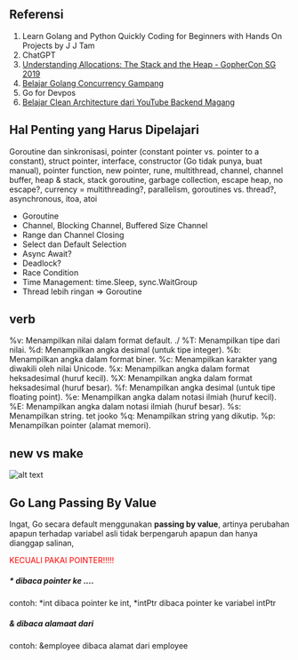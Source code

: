 ## Referensi
1. Learn Golang and Python Quickly Coding for Beginners with Hands On Projects by J J Tam
2. ChatGPT
3. [Understanding Allocations: The Stack and the Heap - GopherCon SG 2019](https://www.youtube.com/watch?v=ZMZpH4yT7M0)
4. [Belajar Golang Concurrency Gampang](https://www.youtube.com/watch?v=fHxCpoF88Qg)
5. Go for Devpos
6. [Belajar Clean Architecture dari YouTube Backend Magang](https://github.com/medivh13/for_learning_2)

## Hal Penting yang Harus Dipelajari
Goroutine dan sinkronisasi, pointer (constant pointer vs. pointer to a constant), struct pointer, interface, constructor (Go tidak punya, buat manual), pointer function, new pointer, rune, multithread, channel, channel buffer, heap & stack, stack goroutine, garbage collection, escape heap, no escape?, currency = multithreading?, parallelism, goroutines vs. thread?, asynchronous, itoa, atoi
- Goroutine
- Channel, Blocking Channel, Buffered Size Channel
- Range dan Channel Closing
- Select dan Default Selection
- Async Await?
- Deadlock?
- Race Condition
- Time Management: time.Sleep, sync.WaitGroup
- Thread lebih ringan => Goroutine

## verb
%v: Menampilkan nilai dalam format default. ./
%T: Menampilkan tipe dari nilai.
%d: Menampilkan angka desimal (untuk tipe integer).
%b: Menampilkan angka dalam format biner.
%c: Menampilkan karakter yang diwakili oleh nilai Unicode.
%x: Menampilkan angka dalam format heksadesimal (huruf kecil).
%X: Menampilkan angka dalam format heksadesimal (huruf besar).
%f: Menampilkan angka desimal (untuk tipe floating point).
%e: Menampilkan angka dalam notasi ilmiah (huruf kecil).
%E: Menampilkan angka dalam notasi ilmiah (huruf besar).
%s: Menampilkan string. tet jooko
%q: Menampilkan string yang dikutip.
%p: Menampilkan pointer (alamat memori).

## new vs make
![alt text](image.png)

## Go Lang Passing By Value

Ingat, Go secara default menggunakan **passing by value**, artinya perubahan apapun terhadap variabel asli tidak berpengaruh apapun dan hanya dianggap salinan, 

<span style="color:red">KECUALI PAKAI POINTER!!!!!</span>

##### * dibaca pointer ke .... 
contoh: *int dibaca pointer ke int, *intPtr dibaca pointer ke variabel intPtr

##### & dibaca alamaat dari
contoh: &employee dibaca alamat dari employee
